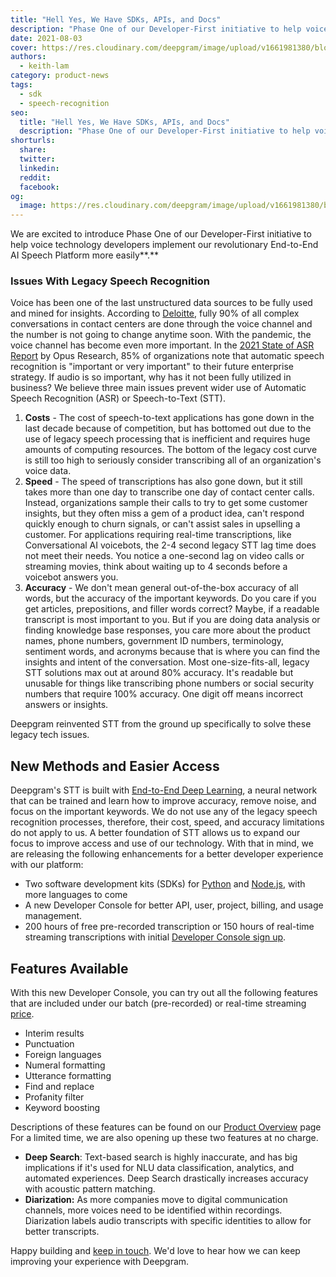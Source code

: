```yaml
---
title: "Hell Yes, We Have SDKs, APIs, and Docs"
description: "Phase One of our Developer-First initiative to help voice technology developers more easily implement our revolutionary End-to-End AI Speech Platform."
date: 2021-08-03
cover: https://res.cloudinary.com/deepgram/image/upload/v1661981380/blog/hell-yes-we-have-sdks-apis-and-docs/hell-yes-sdks%402x.jpg
authors:
  - keith-lam
category: product-news
tags:
  - sdk
  - speech-recognition
seo:
  title: "Hell Yes, We Have SDKs, APIs, and Docs"
  description: "Phase One of our Developer-First initiative to help voice technology developers more easily implement our revolutionary End-to-End AI Speech Platform."
shorturls:
  share: 
  twitter: 
  linkedin: 
  reddit: 
  facebook: 
og:
  image: https://res.cloudinary.com/deepgram/image/upload/v1661981380/blog/hell-yes-we-have-sdks-apis-and-docs/hell-yes-sdks%402x.jpg
---
```


We are excited to introduce Phase One of our Developer-First initiative to help voice technology developers implement our revolutionary End-to-End AI Speech Platform more easily**.**

### **Issues With Legacy Speech Recognition**

Voice has been one of the last unstructured data sources to be fully used and mined for insights. According to [Deloitte](https://www.deloittedigital.com/content/dam/deloittedigital/us/documents/blog/blog-20190513-2019%20globalcontactcentersurvey.pdf), fully 90% of all complex conversations in contact centers are done through the voice channel and the number is not going to change anytime soon. With the pandemic, the voice channel has become even more important. In the [2021 State of ASR Report](https://deepgram.com/state-of-asr-report/) by Opus Research, 85% of organizations note that automatic speech recognition is "important or very important" to their future enterprise strategy. If audio is so important, why has it not been fully utilized in business?  We believe three main issues prevent wider use of Automatic Speech Recognition (ASR) or Speech-to-Text (STT).

1.  **Costs** - The cost of speech-to-text applications has gone down in the last decade because of competition, but has bottomed out due to the use of legacy speech processing that is inefficient and requires huge amounts of computing resources.  The bottom of the legacy cost curve is still too high to seriously consider transcribing all of an organization's voice data.
2.  **Speed** - The speed of transcriptions has also gone down, but it still takes more than one day to transcribe one day of contact center calls.  Instead, organizations sample their calls to try to get some customer insights, but they often miss a gem of a product idea, can't respond quickly enough to churn signals, or can't assist sales in upselling a customer.  For applications requiring real-time transcriptions, like Conversational AI voicebots, the 2-4 second legacy STT lag time does not meet their needs.  You notice a one-second lag on video calls or streaming movies, think about waiting up to 4 seconds before a voicebot answers you.
3.  **Accuracy** - We don't mean general out-of-the-box accuracy of all words, but the accuracy of the important keywords.  Do you care if you get articles, prepositions, and filler words correct?  Maybe, if a readable transcript is most important to you.  But if you are doing data analysis or finding knowledge base responses, you care more about the product names, phone numbers, government ID numbers, terminology, sentiment words, and acronyms because that is where you can find the insights and intent of the conversation.  Most one-size-fits-all, legacy STT solutions max out at around 80% accuracy. It's readable but unusable for things like transcribing phone numbers or social security numbers that require 100% accuracy.  One digit off means incorrect answers or insights.

Deepgram reinvented STT from the ground up specifically to solve these legacy tech issues.

## **New Methods and Easier Access**

Deepgram's STT is built with [End-to-End Deep Learning](https://offers.deepgram.com/how-deepgram-works-whitepaper), a neural network that can be trained and learn how to improve accuracy, remove noise, and focus on the important keywords.  We do not use any of the legacy speech recognition processes, therefore, their cost, speed, and accuracy limitations do not apply to us. A better foundation of STT allows us to expand our focus to improve access and use of our technology. With that in mind, we are releasing the following enhancements for a better developer experience with our platform:

*   Two software development kits (SDKs) for [Python](https://pypi.org/project/deepgram-sdk/) and [Node.js](https://www.npmjs.com/package/@deepgram/sdk), with more languages to come
*   A new Developer Console for better API, user, project, billing, and usage management.
*   200 hours of free pre-recorded transcription or 150 hours of real-time streaming transcriptions with initial [Developer Console sign up](https://console.deepgram.com/).

## **Features Available**

With this new Developer Console, you can try out all the following features that are included under our batch (pre-recorded) or real-time streaming [price](https://deepgram.com/pricing/).

*   Interim results
*   Punctuation
*   Foreign languages
*   Numeral formatting
*   Utterance formatting
*   Find and replace
*   Profanity filter
*   Keyword boosting

Descriptions of these features can be found on our [Product Overview](https://deepgram.com/product/overview/) page For a limited time, we are also opening up these two features at no charge.

*   **Deep Search**: Text-based search is highly inaccurate, and has big implications if it's used for NLU data classification, analytics, and automated experiences. Deep Search drastically increases accuracy with acoustic pattern matching. 
*   **Diarization:** As more companies move to digital communication channels, more voices need to be identified within recordings. Diarization labels audio transcripts with specific identities to allow for better transcripts.

Happy building and [keep in touch](https://deepgram.com/contact-us/). We'd love to hear how we can keep improving your experience with Deepgram.
